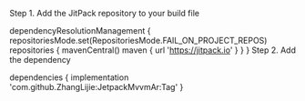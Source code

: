 Step 1. Add the JitPack repository to your build file

dependencyResolutionManagement {
		repositoriesMode.set(RepositoriesMode.FAIL_ON_PROJECT_REPOS)
		repositories {
			mavenCentral()
			maven { url 'https://jitpack.io' }
		}
	}
 Step 2. Add the dependency
 
 dependencies {
	        implementation 'com.github.ZhangLijie:JetpackMvvmAr:Tag'
	}
